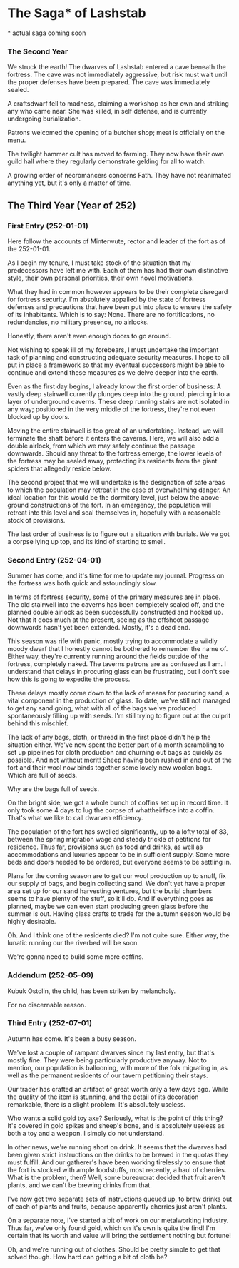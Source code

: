 The Saga* of Lashstab
=====================

\* actual saga coming soon




### The Second Year

We struck the earth! The dwarves of Lashstab entered a cave beneath the fortress. The cave was not immediately aggressive, but risk must wait until the proper defenses have been prepared. The cave was immediately sealed.

A craftsdwarf fell to madness, claiming a workshop as her own and striking any who came near. She was killed, in self defense, and is currently undergoing burialization.

Patrons welcomed the opening of a butcher shop; meat is officially on the menu.

The twilight hammer cult has moved to farming. They now have their own guild hall where they regularly demonstrate gelding for all to watch.

A growing order of necromancers concerns Fath. They have not reanimated anything yet, but it's only a matter of time.

## The Third Year (Year of 252)

### First Entry (252-01-01)

Here follow the accounts of Minterwute, rector and leader of the fort as of the 252-01-01.

As I begin my tenure, I must take stock of the situation that my predecessors have left me with.
Each of them has had their own distinctive style, their own personal priorities, their own novel motivations.

What they had in common however appears to be their complete disregard for fortress security.
I'm absolutely appalled by the state of fortress defenses and precautions that have been put into place to ensure the safety of its inhabitants.
Which is to say: None. There are no fortifications, no redundancies, no military presence, no airlocks.

Honestly, there aren't even enough doors to go around.

Not wishing to speak ill of my forebears, I must undertake the important task of planning and constructing adequate security measures.
I hope to all put in place a framework so that my eventual successors might be able to continue and extend these measures as we delve deeper into the earth.

Even as the first day begins, I already know the first order of business:
A vastly deep stairwell currently plunges deep into the ground, piercing into a layer of underground caverns.
These deep running stairs are not isolated in any way; positioned in the very middle of the fortress, they're not even blocked up by doors.

Moving the entire stairwell is too great of an undertaking. Instead, we will terminate the shaft before it enters the caverns.
Here, we will also add a double airlock, from which we may safely continue the passage downwards.
Should any threat to the fortress emerge, the lower levels of the fortress may be sealed away, protecting its residents from the giant spiders that allegedly reside below.

The second project that we will undertake is the designation of safe areas to which the population may retreat in the case of overwhelming danger.
An ideal location for this would be the dormitory level, just below the above-ground constructions of the fort.
In an emergency, the population will retreat into this level and seal themselves in, hopefully with a reasonable stock of provisions.

The last order of business is to figure out a situation with burials. We've got a corpse lying up top, and its kind of starting to smell.

### Second Entry (252-04-01)

Summer has come, and it's time for me to update my journal. Progress on the fortress was both quick and astoundingly slow.

In terms of fortress security, some of the primary measures are in place.
The old stairwell into the caverns has been completely sealed off, and the planned double airlock as been successfully constructed and hooked up.
Not that it does much at the present, seeing as the offshoot passage downwards hasn't yet been extended. Mostly, it's a dead end.

This season was rife with panic, mostly trying to accommodate a wildly moody dwarf that I honestly cannot be bothered to remember the name of.
Either way, they're currently running around the fields outside of the fortress, completely naked. The taverns patrons are as confused as I am.
I understand that delays in procuring glass can be frustrating, but I don't see how this is going to expedite the process.

These delays mostly come down to the lack of means for procuring sand, a vital component in the production of glass.
To date, we've still not managed to get any sand going, what with all of the bags we've produced spontaneously filling up with seeds.
I'm still trying to figure out at the culprit behind this mischief.

The lack of any bags, cloth, or thread in the first place didn't help the situation either.
We've now spent the better part of a month scrambling to set up pipelines for cloth production and churning out bags as quickly as possible.
And not without merit! Sheep having been rushed in and out of the fort and their wool now binds together some lovely new woolen bags.
Which are full of seeds.

Why are the bags full of seeds.

On the bright side, we got a whole bunch of coffins set up in record time. It only took some 4 days to lug the corpse of whattheirface into a coffin.
That's what we like to call dwarven efficiency.

The population of the fort has swelled significantly, up to a lofty total of 83, between the spring migration wage and steady trickle of petitions for residence.
Thus far, provisions such as food and drinks, as well as accommodations and luxuries appear to be in sufficient supply.
Some more beds and doors needed to be ordered, but everyone seems to be settling in.

Plans for the coming season are to get our wool production up to snuff, fix our supply of bags, and begin collecting sand.
We don't yet have a proper area set up for our sand harvesting ventures, but the burial chambers seems to have plenty of the stuff, so it'll do.
And if everything goes as planned, maybe we can even start producing green glass before the summer is out.
Having glass crafts to trade for the autumn season would be highly desirable.

Oh. And I think one of the residents died?
I'm not quite sure.
Either way, the lunatic running our the riverbed will be soon.

We're gonna need to build some more coffins.

### Addendum (252-05-09)

Kubuk Ostolin, the child, has been striken by melancholy.

For no discernable reason.

### Third Entry (252-07-01)

Autumn has come. It's been a busy season.

We've lost a couple of rampant dwarves since my last entry, but that's mostly fine. They were being particularly productive anyway.
Not to mention, our population is ballooning, with more of the folk migrating in, as well as the permanent residents of our tavern petitioning their stays.

Our trader has crafted an artifact of great worth only a few days ago.
While the quality of the item is stunning, and the detail of its decoration remarkable, there is a slight problem:
It's absolutely useless.

Who wants a solid gold toy axe?
Seriously, what is the point of this thing? It's covered in gold spikes and sheep's bone, and is absolutely useless as both a toy and a weapon.
I simply do not understand.

In other news, we're running short on drink.
It seems that the dwarves had been given strict instructions on the drinks to be brewed in the quotas they must fulfill.
And our gatherer's have been working tirelessly to ensure that the fort is stocked with ample foodstuffs, most recently, a haul of cherries.
What is the problem, then?
Well, some bureaucrat decided that fruit aren't plants, and we can't be brewing drinks from that.

I've now got two separate sets of instructions queued up, to brew drinks out of each of plants and fruits, because apparently cherries just aren't plants.

On a separate note, I've started a bit of work on our metalworking industry.
Thus far, we've only found gold, which on it's own is quite the find! I'm certain that its worth and value will bring the settlement nothing but fortune!

Oh, and we're running out of clothes.
Should be pretty simple to get that solved though.
How hard can getting a bit of cloth be?
